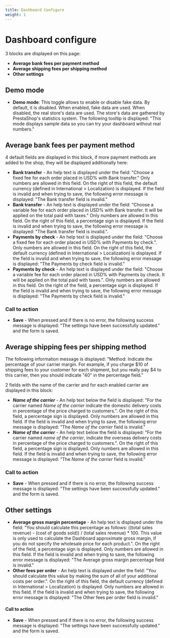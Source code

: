 ```yaml
---
title: Dashboard Configure
weight: 1
---
```


# Dashboard configure

3 blocks are displayed on this page:

 - **Average bank fees per payment method**
 - **Average shipping fees per shipping method**
 - **Other settings**

## Demo mode

 - **Demo mode**: This toggle allows to enable or disable fake data. By default, it is disabled. When enabled, fake data are used. When disabled, the real store's data are used. The store's data are gathered by PrestaShop's statistics system.
The following tooltip is displayed: "This mode displays sample data so you can try your dashboard without real numbers."

## Average bank fees per payment method

4 default fields are displayed in this block, if more payment methods are added to the shop, they will be displayed additionally here:

 - **Bank transfer** - An help text is displayed under the field: "Choose a fixed fee for each order placed in USD% with Bank transfer." Only numbers are allowed in this field. On the right of this field, the default currency (defined in International > Localization) is displayed. If the field is invalid and when trying to save, the following error message is displayed: "The Bank transfer field is invalid."
 - **Bank transfer** - An help text is displayed under the field: "Choose a variable fee for each order placed in USD% with Bank transfer. It will be applied on the total paid with taxes." Only numbers are allowed in this field. On the right of this field, a percentage sign is displayed. If the field is invalid and when trying to save, the following error message is displayed: "The Bank transfer field is invalid.".
 - **Payments by check** - An help text is displayed under the field: "Choose a fixed fee for each order placed in USD% with Payments by check.". Only numbers are allowed in this field. On the right of this field, the default currency (defined in International > Localization) is displayed. If the field is invalid and when trying to save, the following error message is displayed: "The Payments by check field is invalid."
 - **Payments by check** - An help text is displayed under the field: "Choose a variable fee for each order placed in USD% with Payments by check. It will be applied on the total paid with taxes.". Only numbers are allowed in this field. On the right of the field, a percentage sign is displayed. If the field is invalid and when trying to save, the following error message is displayed: "The Payments by check field is invalid."


### Call to action

 - **Save** - When pressed and if there is no error, the following success message is displayed: "The settings have been successfully updated." and the form is saved.

## Average shipping fees per shipping method

The following information message is displayed: "Method: Indicate the percentage of your carrier margin. For example, if you charge $10 of shipping fees to your customer for each shipment, but you really pay $4 to this carrier, then you should indicate "40" in the percentage field."

2 fields with the name of the carrier and for each enabled carrier are displayed in this block:

 - **_Name of the carrier_** - An help text below the field is displayed: "For the carrier named _Name of the carrier_ indicate the domestic delivery costs in percentage of the price charged to customers.". On the right of this field, a percentage sign is displayed. Only numbers are allowed in this field. If the field is invalid and when trying to save, the following error message is displayed: "The _Name of the carrier_ field is invalid."
 - **_Name of the carrier_** - An help text below the field is displayed: "For the carrier named _name of the carrier_, indicate the overseas delivery costs in percentage of the price charged to customers.". On the right of this field, a percentage sign is displayed. Only numbers are allowed in this field. If the field is invalid and when trying to save, the following error message is displayed: "The _Name of the carrier_ field is invalid."

### Call to action

 - **Save** - When pressed and if there is no error, the following success message is displayed: "The settings have been successfully updated." and the form is saved.

## Other settings

 - **Average gross margin percentage** - An help text is displayed under the field: "You should calculate this percentage as follows: ((total sales revenue) - (cost of goods sold)) / (total sales revenue) * 100. This value is only used to calculate the Dashboard approximate gross margin, if you do not specify the wholesale price for each product.". On the right of the field, a percentage sign is displayed. Only numbers are allowed in this field. If the field is invalid and when trying to save, the following error message is displayed: "The Average gross margin percentage field is invalid."
 - **Other fees per order** - An help text is displayed under the field: "You should calculate this value by making the sum of all of your additional costs per order.". On the right of this field, the default currency (defined in International > Localization) is displayed. Only numbers are allowed in this field. If the field is invalid and when trying to save, the following error message is displayed: "The Other fees per order field is invalid."

#### Call to action

 - **Save** - When pressed and if there is no error, the following success message is displayed: "The settings have been successfully updated." and the form is saved.
